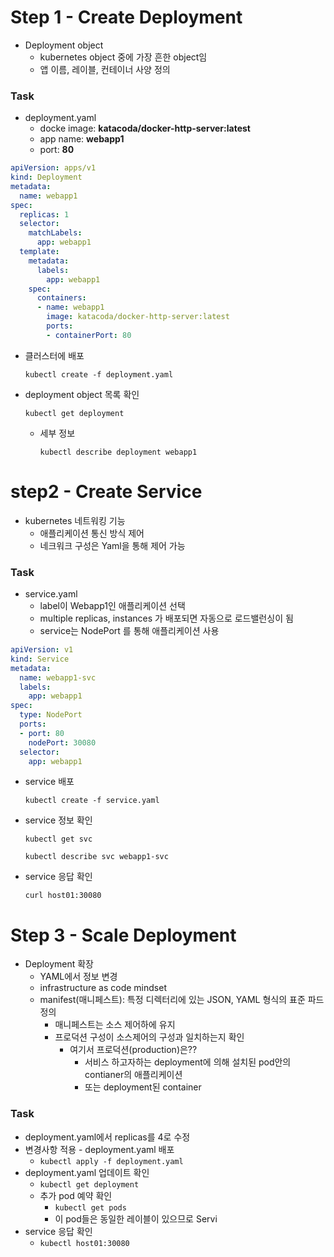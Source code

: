 # Step 1 - Create Deployment

* Deployment object 
  * kubernetes object 중에 가장 흔한 object임
  * 앱 이름, 레이블, 컨테이너 사양 정의



### Task

* deployment.yaml
  * docke image: **katacoda/docker-http-server:latest**
  * app name: **webapp1**
  * port: **80**

```Yaml
apiVersion: apps/v1
kind: Deployment
metadata:
  name: webapp1
spec:
  replicas: 1
  selector:
    matchLabels:
      app: webapp1
  template:
    metadata:
      labels:
        app: webapp1
    spec:
      containers:
      - name: webapp1
        image: katacoda/docker-http-server:latest
        ports:
        - containerPort: 80
```

* 클러스터에 배포

  `kubectl create -f deployment.yaml`

* deployment object 목록 확인

  `kubectl get deployment`

  * 세부 정보

    `kubectl describe deployment webapp1`

# step2 - Create Service

* kubernetes 네트워킹 기능
  * 애플리케이션 통신 방식 제어 
  * 네크워크 구성은 Yaml을 통해 제어 가능



### Task

* service.yaml
  * label이 Webapp1인 애플리케이션 선택
  * multiple replicas, instances 가 배포되면 자동으로 로드밸런싱이 됨
  * service는 NodePort 를 통해 애플리케이션 사용

```yaml
apiVersion: v1
kind: Service
metadata:
  name: webapp1-svc
  labels:
    app: webapp1
spec:
  type: NodePort
  ports:
  - port: 80
    nodePort: 30080
  selector:
    app: webapp1
```

* service 배포

  `kubectl create -f service.yaml`

* service 정보 확인

  `kubectl get svc`

  `kubectl describe svc webapp1-svc`

* service 응답 확인

  `curl host01:30080`



# Step 3 - Scale Deployment

* Deployment 확장
  * YAML에서 정보 변경
  * infrastructure as code mindset
  * manifest(매니페스트): 특정 디렉터리에 있는 JSON, YAML 형식의 표준 파드 정의
    * 매니페스트는 소스 제어하에 유지
    * 프로덕션 구성이 소스제어의 구성과 일치하는지 확인
      * 여기서 프로덕션(production)은??
        * 서비스 하고자하는 deployment에 의해 설치된 pod안의 contianer의 애플리케이션
        * 또는 deployment된 container



### Task

* deployment.yaml에서 replicas를 4로 수정
* 변경사항 적용 - deployment.yaml 배포
  * `kubectl apply -f deployment.yaml`
* deployment.yaml 업데이트  확인
  * `kubectl get deployment`
  * 추가 pod 예약 확인
    * `kubectl get pods`
    * 이 pod들은 동일한 레이블이 있으므로 Servi
* service 응답 확인
  * `kubectl host01:30080`